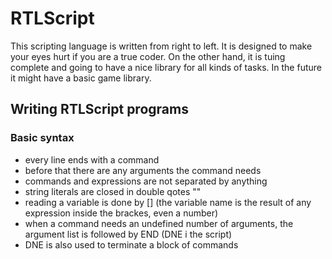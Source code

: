 # RTLScript

This scripting language is written from right to left. 
It is designed to make your eyes hurt if you are a true coder. 
On the other hand, it is tuing complete and going to have a nice library for all kinds of tasks.
In the future it might have a basic game library.

## Writing RTLScript programs
### Basic syntax
- every line ends with a command
- before that there are any arguments the command needs
- commands and expressions are not separated by anything
- string literals are closed in double qotes ""
- reading a variable is done by [] (the variable name is the result of any expression inside the brackes, even a number)
- when a command needs an undefined number of arguments, the argument list is followed by END (DNE i the script)
- DNE is also used to terminate a block of commands
